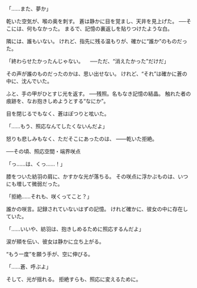 「……また、夢か」

乾いた空気が、喉の奥を刺す。
蒼は静かに目を覚まし、天井を見上げた。
──そこには、何もなかった。
まるで、記憶の裏返しを貼りつけたような白。

隣には、誰もいない。
けれど、指先に残る温もりが、確かに“誰か”のものだった。

「終わらせたかったんじゃない。
　──ただ、“消えたかった”だけだ」

その声が誰のものだったのかは、思い出せない。
けれど、“それ”は確かに蒼の中に、沈んでいた。

ふと、手の甲がひとすじ光を返す。
──残照。名もなき記憶の結晶。
触れた者の痕跡を、なお抱きしめようとする“なにか”。

目を閉じるでもなく、蒼はぽつりと呟いた。

「……もう、照応なんてしたくないんだよ」

怒りも悲しみもなく、ただそこにあったのは、
――乾いた拒絶。

──その頃、照応空間・端界咲点

「っ……は、くっ……！」

膝をついた紡羽の肩に、かすかな光が落ちる。
その咲点に浮かぶものは、いつにも増して微弱だった。

「拒絶……それも、咲くってこと？」

誰かの咲言。記録されていないはずの記憶。
けれど確かに、彼女の中に存在していた。

「……いいや、紡羽は、抱きしめるために照応するんだよ」

涙が頬を伝い、彼女は静かに立ち上がる。

“もう一度”を願う手が、空に伸びる。

「……蒼、呼ぶよ」

そして、光が揺れる。
拒絶すらも、照応に変えるために。